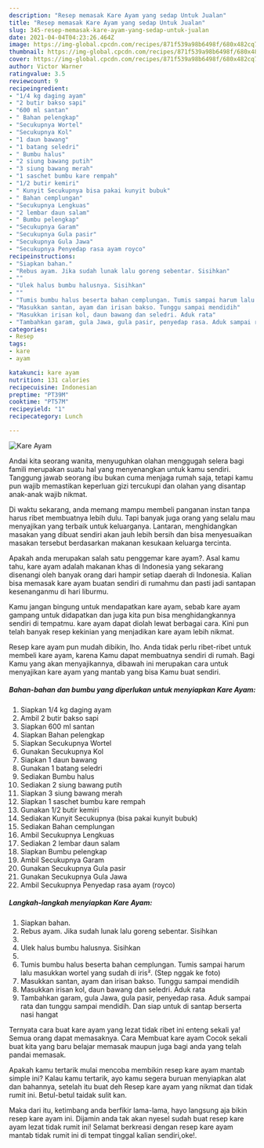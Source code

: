 ```yaml
---
description: "Resep memasak Kare Ayam yang sedap Untuk Jualan"
title: "Resep memasak Kare Ayam yang sedap Untuk Jualan"
slug: 345-resep-memasak-kare-ayam-yang-sedap-untuk-jualan
date: 2021-04-04T04:23:26.464Z
image: https://img-global.cpcdn.com/recipes/871f539a98b6498f/680x482cq70/kare-ayam-foto-resep-utama.jpg
thumbnail: https://img-global.cpcdn.com/recipes/871f539a98b6498f/680x482cq70/kare-ayam-foto-resep-utama.jpg
cover: https://img-global.cpcdn.com/recipes/871f539a98b6498f/680x482cq70/kare-ayam-foto-resep-utama.jpg
author: Victor Warner
ratingvalue: 3.5
reviewcount: 9
recipeingredient:
- "1/4 kg daging ayam"
- "2 butir bakso sapi"
- "600 ml santan"
- " Bahan pelengkap"
- "Secukupnya Wortel"
- "Secukupnya Kol"
- "1 daun bawang"
- "1 batang seledri"
- " Bumbu halus"
- "2 siung bawang putih"
- "3 siung bawang merah"
- "1 saschet bumbu kare rempah"
- "1/2 butir kemiri"
- " Kunyit Secukupnya bisa pakai kunyit bubuk"
- " Bahan cemplungan"
- "Secukupnya Lengkuas"
- "2 lembar daun salam"
- " Bumbu pelengkap"
- "Secukupnya Garam"
- "Secukupnya Gula pasir"
- "Secukupnya Gula Jawa"
- "Secukupnya Penyedap rasa ayam royco"
recipeinstructions:
- "Siapkan bahan."
- "Rebus ayam. Jika sudah lunak lalu goreng sebentar. Sisihkan"
- ""
- "Ulek halus bumbu halusnya. Sisihkan"
- ""
- "Tumis bumbu halus beserta bahan cemplungan. Tumis sampai harum lalu masukkan wortel yang sudah di iris². (Step nggak ke foto)"
- "Masukkan santan, ayam dan irisan bakso. Tunggu sampai mendidih"
- "Masukkan irisan kol, daun bawang dan seledri. Aduk rata"
- "Tambahkan garam, gula Jawa, gula pasir, penyedap rasa. Aduk sampai rata dan tunggu sampai mendidih. Dan siap untuk di santap berserta nasi hangat"
categories:
- Resep
tags:
- kare
- ayam

katakunci: kare ayam 
nutrition: 131 calories
recipecuisine: Indonesian
preptime: "PT39M"
cooktime: "PT57M"
recipeyield: "1"
recipecategory: Lunch

---
```



![Kare Ayam](https://img-global.cpcdn.com/recipes/871f539a98b6498f/680x482cq70/kare-ayam-foto-resep-utama.jpg)

Andai kita seorang wanita, menyuguhkan olahan menggugah selera bagi famili merupakan suatu hal yang menyenangkan untuk kamu sendiri. Tanggung jawab seorang ibu bukan cuma menjaga rumah saja, tetapi kamu pun wajib memastikan keperluan gizi tercukupi dan olahan yang disantap anak-anak wajib nikmat.

Di waktu  sekarang, anda memang mampu membeli panganan instan tanpa harus ribet membuatnya lebih dulu. Tapi banyak juga orang yang selalu mau menyajikan yang terbaik untuk keluarganya. Lantaran, menghidangkan masakan yang dibuat sendiri akan jauh lebih bersih dan bisa menyesuaikan masakan tersebut berdasarkan makanan kesukaan keluarga tercinta. 



Apakah anda merupakan salah satu penggemar kare ayam?. Asal kamu tahu, kare ayam adalah makanan khas di Indonesia yang sekarang disenangi oleh banyak orang dari hampir setiap daerah di Indonesia. Kalian bisa memasak kare ayam buatan sendiri di rumahmu dan pasti jadi santapan kesenanganmu di hari liburmu.

Kamu jangan bingung untuk mendapatkan kare ayam, sebab kare ayam gampang untuk didapatkan dan juga kita pun bisa menghidangkannya sendiri di tempatmu. kare ayam dapat diolah lewat berbagai cara. Kini pun telah banyak resep kekinian yang menjadikan kare ayam lebih nikmat.

Resep kare ayam pun mudah dibikin, lho. Anda tidak perlu ribet-ribet untuk membeli kare ayam, karena Kamu dapat membuatnya sendiri di rumah. Bagi Kamu yang akan menyajikannya, dibawah ini merupakan cara untuk menyajikan kare ayam yang mantab yang bisa Kamu buat sendiri.

<!--inarticleads1-->

##### Bahan-bahan dan bumbu yang diperlukan untuk menyiapkan Kare Ayam:

1. Siapkan 1/4 kg daging ayam
1. Ambil 2 butir bakso sapi
1. Siapkan 600 ml santan
1. Siapkan  Bahan pelengkap
1. Siapkan Secukupnya Wortel
1. Gunakan Secukupnya Kol
1. Siapkan 1 daun bawang
1. Gunakan 1 batang seledri
1. Sediakan  Bumbu halus
1. Sediakan 2 siung bawang putih
1. Siapkan 3 siung bawang merah
1. Siapkan 1 saschet bumbu kare rempah
1. Gunakan 1/2 butir kemiri
1. Sediakan  Kunyit Secukupnya (bisa pakai kunyit bubuk)
1. Sediakan  Bahan cemplungan
1. Ambil Secukupnya Lengkuas
1. Sediakan 2 lembar daun salam
1. Siapkan  Bumbu pelengkap
1. Ambil Secukupnya Garam
1. Gunakan Secukupnya Gula pasir
1. Gunakan Secukupnya Gula Jawa
1. Ambil Secukupnya Penyedap rasa ayam (royco)




<!--inarticleads2-->

##### Langkah-langkah menyiapkan Kare Ayam:

1. Siapkan bahan.
1. Rebus ayam. Jika sudah lunak lalu goreng sebentar. Sisihkan
1. 
1. Ulek halus bumbu halusnya. Sisihkan
1. 
1. Tumis bumbu halus beserta bahan cemplungan. Tumis sampai harum lalu masukkan wortel yang sudah di iris². (Step nggak ke foto)
1. Masukkan santan, ayam dan irisan bakso. Tunggu sampai mendidih
1. Masukkan irisan kol, daun bawang dan seledri. Aduk rata
1. Tambahkan garam, gula Jawa, gula pasir, penyedap rasa. Aduk sampai rata dan tunggu sampai mendidih. Dan siap untuk di santap berserta nasi hangat




Ternyata cara buat kare ayam yang lezat tidak ribet ini enteng sekali ya! Semua orang dapat memasaknya. Cara Membuat kare ayam Cocok sekali buat kita yang baru belajar memasak maupun juga bagi anda yang telah pandai memasak.

Apakah kamu tertarik mulai mencoba membikin resep kare ayam mantab simple ini? Kalau kamu tertarik, ayo kamu segera buruan menyiapkan alat dan bahannya, setelah itu buat deh Resep kare ayam yang nikmat dan tidak rumit ini. Betul-betul taidak sulit kan. 

Maka dari itu, ketimbang anda berfikir lama-lama, hayo langsung aja bikin resep kare ayam ini. Dijamin anda tak akan nyesel sudah buat resep kare ayam lezat tidak rumit ini! Selamat berkreasi dengan resep kare ayam mantab tidak rumit ini di tempat tinggal kalian sendiri,oke!.

